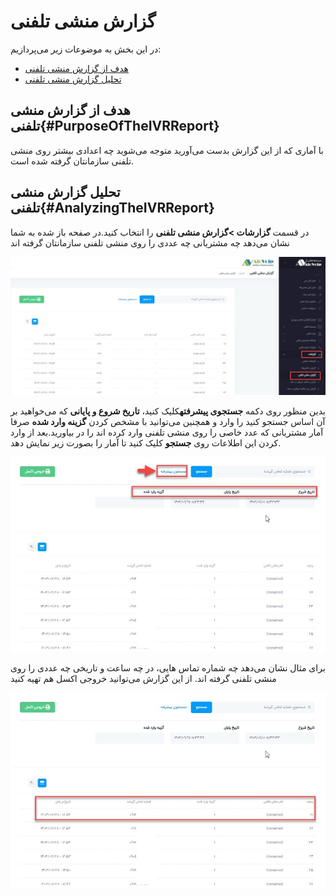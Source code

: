 # گزارش منشی تلفنی

در این بخش به موضوعات زیر می‌پردازیم:
-	[هدف از گزارش منشی تلفنی](#PurposeOfTheIVRReport)
-	[تحلیل گزارش منشی تلفنی](#AnalyzingTheIVRReport)
## هدف از گزارش منشی تلفنی{#PurposeOfTheIVRReport}
با آماری که از این گزارش بدست می‌آورید متوجه می‌شوید چه اعدادی بیشتر روی منشی تلفنی سازمانتان گرفته شده است.
## تحلیل گزارش منشی تلفنی{#AnalyzingTheIVRReport}
در قسمت **گزارشات >گزارش منشی تلفنی** را انتخاب کنید.در صفحه باز شده به شما نشان می‌دهد چه مشتریانی چه عددی را روی منشی تلفنی سازمانتان گرفته اند

![مسیر گزارش منشی تلفنی ](./Image/report-ivr1.jpg)

بدین منظور روی دکمه **جستجوی پیشرفته**کلیک کنید، **تاریخ شروع و پایانی** که می‌خواهید بر آن اساس جستجو کنید را وارد و همچنین می‌توانید با مشخص کردن **گزینه وارد شده** صرفا آمار مشتریانی که عدد خاصی را روی منشی تلفنی وارد کرده اند را در بیاورید.بعد از وارد کردن این اطلاعات روی **جستجو** کلیک کنید تا آمار را بصورت زیر نمایش دهد.

![جستوجو پیشرفته ](./Image/report-ivr2.jpg)

برای مثال نشان می‌دهد چه شماره تماس هایی، در چه ساعت و تاریخی چه عددی را روی منشی تلفنی گرفته اند. از این گزارش می‌توانید خروجی اکسل هم تهیه کنید

![نتیجه گزارشات](./Image/report-ivr3.jpg)